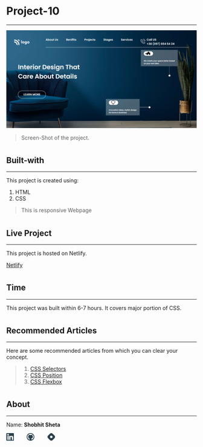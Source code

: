 # Project-10
---


![image](./screen-shot.png)


> Screen-Shot of the project.

#

## Built-with
---

This project is created using:

 1. HTML
 2. CSS

> This is responsive Webpage

#

## Live Project
---

This project is hosted on Netlify.

[Netlify](https://shobhits-live-project-10.netlify.app/)

#

## Time
---

This project was built within 6-7 hours. It covers major portion of CSS.

#

## Recommended Articles
---

Here are some recommended articles from which you can clear your concept.

> 1. [CSS Selectors](https://shobhitsheta.hashnode.dev/css-selector)
> 2. [CSS Position](https://shobhitsheta.hashnode.dev/css-position)
> 3. [CSS Flexbox](https://shobhitsheta.hashnode.dev/all-about-flexbox)

#

## About
---

Name: **Shobhit Sheta**

<a href="https://www.linkedin.com/in/shobhit-sheta-572b16209/" rel="some text"><img src="./readme/linkedin-svgrepo-com.svg" alt="" style="width: 4%;margin-right: 6%"></a> <a href="https://github.com/shobhit-sheta/live-project-10" rel="some text"><img src="./readme/github-svgrepo-com.svg" alt="" style="width: 4%;margin-right: 6%"></a> <a href="#" rel="some text"><img src="./readme/hashnode-icon-svgrepo-com.svg" alt="" style="width: 4%"></a>